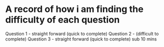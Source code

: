 # A record of how i am finding the difficulty of each question 

Question 1 - straight forward (quick to complete)
Question 2 - (difficult to complete)
Question 3 - straight forward (quick to complete) sub 10 mins 
